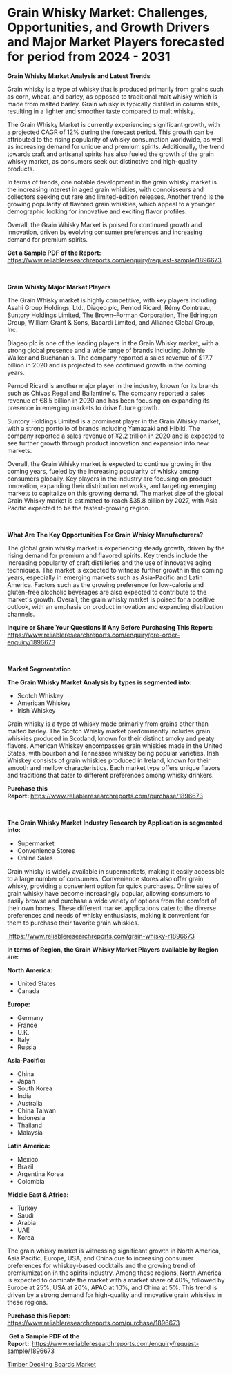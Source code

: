 <p><h1>Grain Whisky Market: Challenges, Opportunities, and Growth Drivers and Major Market Players forecasted for period from 2024 - 2031</h1></p><p><strong>Grain Whisky Market Analysis and Latest Trends</strong></p>
<p><p>Grain whisky is a type of whisky that is produced primarily from grains such as corn, wheat, and barley, as opposed to traditional malt whisky which is made from malted barley. Grain whisky is typically distilled in column stills, resulting in a lighter and smoother taste compared to malt whisky.</p><p>The Grain Whisky Market is currently experiencing significant growth, with a projected CAGR of 12% during the forecast period. This growth can be attributed to the rising popularity of whisky consumption worldwide, as well as increasing demand for unique and premium spirits. Additionally, the trend towards craft and artisanal spirits has also fueled the growth of the grain whisky market, as consumers seek out distinctive and high-quality products.</p><p>In terms of trends, one notable development in the grain whisky market is the increasing interest in aged grain whiskies, with connoisseurs and collectors seeking out rare and limited-edition releases. Another trend is the growing popularity of flavored grain whiskies, which appeal to a younger demographic looking for innovative and exciting flavor profiles.</p><p>Overall, the Grain Whisky Market is poised for continued growth and innovation, driven by evolving consumer preferences and increasing demand for premium spirits.</p></p>
<p><strong>Get a Sample PDF of the Report:&nbsp;</strong> <a href="https://www.reliableresearchreports.com/enquiry/request-sample/1896673">https://www.reliableresearchreports.com/enquiry/request-sample/1896673</a></p>
<p>&nbsp;</p>
<p><strong>Grain Whisky Major Market Players</strong></p>
<p><p>The Grain Whisky market is highly competitive, with key players including Asahi Group Holdings, Ltd., Diageo plc, Pernod Ricard, Rémy Cointreau, Suntory Holdings Limited, The Brown–Forman Corporation, The Edrington Group, William Grant & Sons, Bacardi Limited, and Alliance Global Group, Inc.</p><p>Diageo plc is one of the leading players in the Grain Whisky market, with a strong global presence and a wide range of brands including Johnnie Walker and Buchanan's. The company reported a sales revenue of $17.7 billion in 2020 and is projected to see continued growth in the coming years.</p><p>Pernod Ricard is another major player in the industry, known for its brands such as Chivas Regal and Ballantine's. The company reported a sales revenue of €8.5 billion in 2020 and has been focusing on expanding its presence in emerging markets to drive future growth.</p><p>Suntory Holdings Limited is a prominent player in the Grain Whisky market, with a strong portfolio of brands including Yamazaki and Hibiki. The company reported a sales revenue of ¥2.2 trillion in 2020 and is expected to see further growth through product innovation and expansion into new markets.</p><p>Overall, the Grain Whisky market is expected to continue growing in the coming years, fueled by the increasing popularity of whisky among consumers globally. Key players in the industry are focusing on product innovation, expanding their distribution networks, and targeting emerging markets to capitalize on this growing demand. The market size of the global Grain Whisky market is estimated to reach $35.8 billion by 2027, with Asia Pacific expected to be the fastest-growing region.</p></p>
<p>&nbsp;</p>
<p><strong>What Are The Key Opportunities For Grain Whisky Manufacturers?</strong></p>
<p><p>The global grain whisky market is experiencing steady growth, driven by the rising demand for premium and flavored spirits. Key trends include the increasing popularity of craft distilleries and the use of innovative aging techniques. The market is expected to witness further growth in the coming years, especially in emerging markets such as Asia-Pacific and Latin America. Factors such as the growing preference for low-calorie and gluten-free alcoholic beverages are also expected to contribute to the market's growth. Overall, the grain whisky market is poised for a positive outlook, with an emphasis on product innovation and expanding distribution channels.</p></p>
<p><strong>Inquire or Share Your Questions If Any Before Purchasing This Report:</strong> <a href="https://www.reliableresearchreports.com/enquiry/pre-order-enquiry/1896673">https://www.reliableresearchreports.com/enquiry/pre-order-enquiry/1896673</a></p>
<p>&nbsp;</p>
<p><strong>Market Segmentation</strong></p>
<p><strong>The Grain Whisky Market Analysis by types is segmented into:</strong></p>
<p><ul><li>Scotch Whiskey</li><li>American Whiskey</li><li>Irish Whiskey</li></ul></p>
<p><p>Grain whisky is a type of whisky made primarily from grains other than malted barley. The Scotch Whisky market predominantly includes grain whiskies produced in Scotland, known for their distinct smoky and peaty flavors. American Whiskey encompasses grain whiskies made in the United States, with bourbon and Tennessee whiskey being popular varieties. Irish Whiskey consists of grain whiskies produced in Ireland, known for their smooth and mellow characteristics. Each market type offers unique flavors and traditions that cater to different preferences among whisky drinkers.</p></p>
<p><strong>Purchase this Report:&nbsp;</strong><a href="https://www.reliableresearchreports.com/purchase/1896673">https://www.reliableresearchreports.com/purchase/1896673</a></p>
<p>&nbsp;</p>
<p><strong>The Grain Whisky Market Industry Research by Application is segmented into:</strong></p>
<p><ul><li>Supermarket</li><li>Convenience Stores</li><li>Online Sales</li></ul></p>
<p><p>Grain whisky is widely available in supermarkets, making it easily accessible to a large number of consumers. Convenience stores also offer grain whisky, providing a convenient option for quick purchases. Online sales of grain whisky have become increasingly popular, allowing consumers to easily browse and purchase a wide variety of options from the comfort of their own homes. These different market applications cater to the diverse preferences and needs of whisky enthusiasts, making it convenient for them to purchase their favorite grain whiskies.</p></p>
<p><a href="https://www.reliableresearchreports.com/grain-whisky-r1896673">&nbsp;https://www.reliableresearchreports.com/grain-whisky-r1896673</a></p>
<p><strong>In terms of Region, the Grain Whisky Market Players available by Region are:</strong></p>
<p>
    <p> <strong> North America: </strong>
        <ul>
            <li>United States</li>
            <li>Canada</li>
        </ul>
        </p> 
    <p> <strong> Europe: </strong>
        <ul>
            <li>Germany</li>
            <li>France</li>
            <li>U.K.</li>
            <li>Italy</li>
            <li>Russia</li>
        </ul>
        </p> 
    <p> <strong> Asia-Pacific: </strong>
        <ul>
            <li>China</li>
            <li>Japan</li>
            <li>South Korea</li>
            <li>India</li>
            <li>Australia</li>
            <li>China Taiwan</li>
            <li>Indonesia</li>
            <li>Thailand</li>
            <li>Malaysia</li>
        </ul>
        </p> 
    <p> <strong> Latin America: </strong>
        <ul>
            <li>Mexico</li>
            <li>Brazil</li>
            <li>Argentina Korea</li>
            <li>Colombia</li>
        </ul>
        </p> 
    <p> <strong> Middle East & Africa: </strong>
        <ul>
            <li>Turkey</li>
            <li>Saudi</li>
            <li>Arabia</li>
            <li>UAE</li>
            <li>Korea</li>
        </ul>
    </p>
    </p>
<p><p>The grain whisky market is witnessing significant growth in North America, Asia Pacific, Europe, USA, and China due to increasing consumer preferences for whiskey-based cocktails and the growing trend of premiumization in the spirits industry. Among these regions, North America is expected to dominate the market with a market share of 40%, followed by Europe at 25%, USA at 20%, APAC at 10%, and China at 5%. This trend is driven by a strong demand for high-quality and innovative grain whiskies in these regions.</p></p>
<p><strong>Purchase this Report: </strong><a href="https://www.reliableresearchreports.com/purchase/1896673">https://www.reliableresearchreports.com/purchase/1896673</a></p>
<p>&nbsp;<strong>Get a Sample PDF of the Report:&nbsp;&nbsp;</strong><a href="https://www.reliableresearchreports.com/enquiry/request-sample/1896673">https://www.reliableresearchreports.com/enquiry/request-sample/1896673</a></p>
<p><strong></strong></p>
<p><p><a href="https://carnation-joke-41f.notion.site/Timber-Decking-Boards-Market-Research-Report-The-Key-To-Successful-Business-Strategy-Forecasted-for-2f09091f541d4927b5a7235278687ff4">Timber Decking Boards Market</a></p></p>